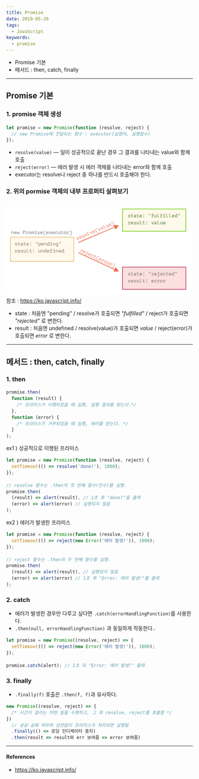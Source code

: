 ```yaml
---
title: Promise
date: 2019-05-26
tags:
  - JavaScript
keywords:
  - promise
---
```


- Promise 기본
- 메서드 : then, catch, finally

---

## Promise 기본

### 1. promise 객체 생성

```javascript
let promise = new Promise(function (resolve, reject) {
  // new Promise에 전달되는 함수 : executor(실행자, 실행함수)
});
```

- `resolve(value)` — 일이 성공적으로 끝난 경우 그 결과를 나타내는 value와 함께 호출
- `reject(error)` — 에러 발생 시 에러 객체를 나타내는 error와 함께 호출
- executor는 resolve나 reject 중 하나를 반드시 호출해야 한다.

### 2. 위의 pormise 객체의 내부 프로퍼티 살펴보기

<img src="./promise_prop.png" title="pormise 객체의 내부 프로퍼티" alt="promise_property"></img>  
참조 : https://ko.javascript.info/

- state : 처음엔 "pending" / resolve가 호출되면 _"fulfilled"_ / reject가 호출되면 _"rejected"_ 로 변한다.
- result : 처음엔 undefined / resolve(value)가 호출되면 _value_ / reject(error)가 호출되면 _error_ 로 변한다.

---

## 메서드 : then, catch, finally

### 1. then

```javascript
promise.then(
  function (result) {
    /* 프라미스가 이행되었을 때 실행, 실행 결과를 받는다.*/
  },
  function (error) {
    /* 프라미스가 거부되었을 때 실행, 에러를 받는다. */
  }
);
```

ex1 ) 성공적으로 이행된 프라미스

```javascript
let promise = new Promise(function (resolve, reject) {
  setTimeout(() => resolve('done!'), 1000);
});

// resolve 함수는 .then의 첫 번째 함수(인수)를 실행.
promise.then(
  (result) => alert(result), // 1초 후 "done!"을 출력
  (error) => alert(error) // 실행되지 않음
);
```

ex2 ) 에러가 발생한 프라미스

```javascript
let promise = new Promise(function (resolve, reject) {
  setTimeout(() => reject(new Error('에러 발생!')), 1000);
});

// reject 함수는 .then의 두 번째 함수를 실행.
promise.then(
  (result) => alert(result), // 실행되지 않음
  (error) => alert(error) // 1초 후 "Error: 에러 발생!"를 출력
);
```

### 2. catch

- 에러가 발생한 경우만 다루고 싶다면 `.catch(errorHandlingFunction)`를 사용한다.
- `.then(null, errorHandlingFunction)` 과 동일하게 작동한다..

```javascript
let promise = new Promise((resolve, reject) => {
  setTimeout(() => reject(new Error('에러 발생!')), 1000);
});

promise.catch(alert); // 1초 뒤 "Error: 에러 발생!" 출력
```

### 3. finally

- `.finally(f)` 호출은 `.then(f, f)`과 유사하다.

```javascript
new Promise((resolve, reject) => {
  /* 시간이 걸리는 어떤 일을 수행하고, 그 후 resolve, reject를 호출함 */
})
  // 성공·실패 여부와 상관없이 프라미스가 처리되면 실행됨
  .finally(() => 로딩 인디케이터 중지)
  .then(result => result와 err 보여줌 => error 보여줌)
```

---

#### References

- https://ko.javascript.info/
